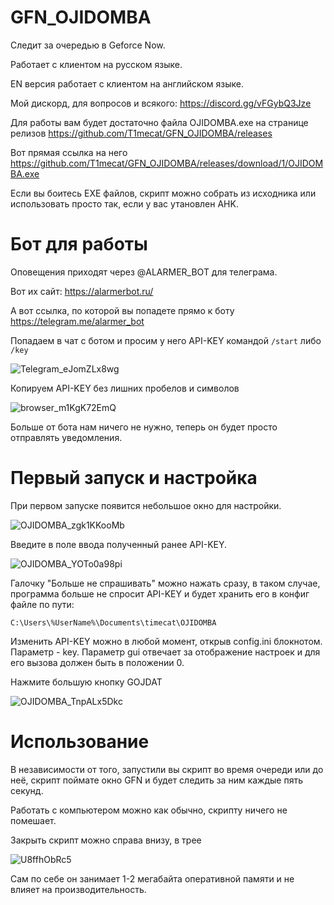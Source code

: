 # GFN_OJIDOMBA

Следит за очередью в Geforce Now.

Работает с клиентом на русском языке.

EN версия работает с клиентом на английском языке.

Мой дискорд, для вопросов и всякого: https://discord.gg/vFGybQ3Jze

Для работы вам будет достаточно файла OJIDOMBA.exe на странице релизов https://github.com/T1mecat/GFN_OJIDOMBA/releases

Вот прямая ссылка на него https://github.com/T1mecat/GFN_OJIDOMBA/releases/download/1/OJIDOMBA.exe

Если вы боитесь EXE файлов, скрипт можно собрать из исходника или использовать просто так, если у вас утановлен AHK.


# Бот для работы

Оповещения приходят через @ALARMER_BOT для телеграма. 

Вот их сайт: https://alarmerbot.ru/

А вот ссылка, по которой вы попадете прямо к боту https://telegram.me/alarmer_bot

Попадаем в чат с ботом и просим у него API-KEY командой `/start` либо `/key`

![Telegram_eJomZLx8wg](https://user-images.githubusercontent.com/58136226/140643142-abf53d24-afe7-4426-bbb3-a1cac3ab8177.png)

Копируем API-KEY без лишних пробелов и символов

![browser_m1KgK72EmQ](https://user-images.githubusercontent.com/58136226/140643161-9bd0883f-aca0-4b89-9222-4c464f8d88fc.png)

Больше от бота нам ничего не нужно, теперь он будет просто отправлять уведомления.

# Первый запуск и настройка

При первом запуске появится небольшое окно для настройки. 

![OJIDOMBA_zgk1KKooMb](https://user-images.githubusercontent.com/58136226/140643467-45362bd5-362c-49ee-8ce3-42c260d02105.png)


Введите в поле ввода полученный ранее API-KEY. 

![OJIDOMBA_YOTo0a98pi](https://user-images.githubusercontent.com/58136226/140643483-1dac9cca-9979-42f7-9423-dd1325587d3a.png)


Галочку "Больше не спрашивать" можно нажать сразу, в таком случае, программа больше не спросит API-KEY и будет хранить его в конфиг файле по пути: 

`C:\Users\%UserName%\Documents\timecat\OJIDOMBA`

Изменить API-KEY можно в любой момент, открыв config.ini блокнотом. Параметр - key. Параметр gui отвечает за отображение настроек и для его вызова должен быть в положении 0.

Нажмите большую кнопку GOJDAT

![OJIDOMBA_TnpALx5Dkc](https://user-images.githubusercontent.com/58136226/140643502-d68635b5-1725-4c1b-a8c0-42f44624b57c.png)


# Использование

В независимости от того, запустили вы скрипт во время очереди или до неё, скрипт поймате окно GFN и будет следить за ним каждые пять секунд. 

Работать с компьютером можно как обычно, скрипту ничего не помешает.

Закрыть скрипт можно справа внизу, в трее

![U8ffhObRc5](https://user-images.githubusercontent.com/58136226/140643417-1f4423e9-4fe3-439d-836a-9b20515249fa.png)

Сам по себе он занимает 1-2 мегабайта оперативной памяти и не влияет на производительность.

